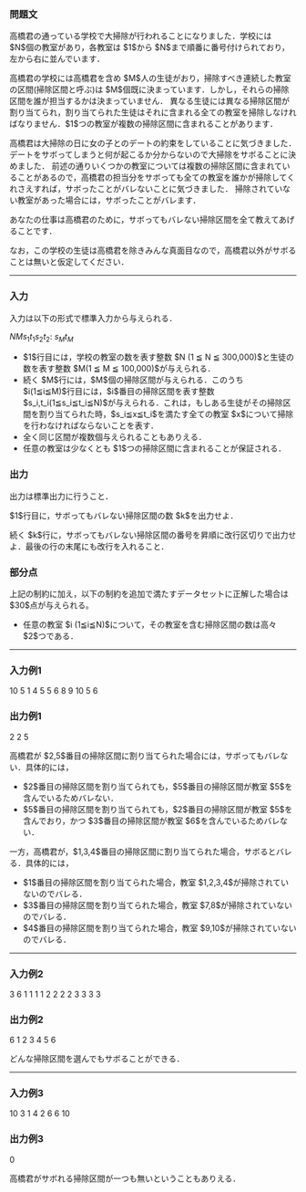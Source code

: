 
<div>

<div>

<div>

<section>

### **問題文**

<p>
高橋君の通っている学校で大掃除が行われることになりました．学校には $N$個の教室があり，各教室は $1$から $N$まで順番に番号付けられており，左から右に並んでいます．
</p>

<p>
高橋君の学校には高橋君を含め $M$人の生徒がおり，掃除すべき連続した教室の区間(掃除区間と呼ぶ)は $M$個既に決まっています．しかし，それらの掃除区間を誰が担当するかは決まっていません．
異なる生徒には異なる掃除区間が割り当てられ，割り当てられた生徒はそれに含まれる全ての教室を掃除しなければなりません．$1$つの教室が複数の掃除区間に含まれることがあります．
</p>

<p>
高橋君は大掃除の日に女の子とのデートの約束をしていることに気づきました．デートをサボってしまうと何が起こるか分からないので大掃除をサボることに決めました．
前述の通りいくつかの教室については複数の掃除区間に含まれていることがあるので，高橋君の担当分をサボっても全ての教室を誰かが掃除してくれさえすれば，サボったことがバレないことに気づきました．
掃除されていない教室があった場合には，サボったことがバレます．
</p>

<p>
あなたの仕事は高橋君のために，サボってもバレない掃除区間を全て教えてあげることです．
</p>

<p>
なお，この学校の生徒は高橋君を除きみんな真面目なので，高橋君以外がサボることは無いと仮定してください．
</p>

</section>

</div>

---

<div>

<div>

<section>

### **入力**

<p>
入力は以下の形式で標準入力から与えられる．
</p>

<div>

$N$$M$$s_1$$t_1$$s_2$$t_2$:
$s_M$$t_M$
</div>

<ul>

<li>
$1$行目には，学校の教室の数を表す整数 $N (1 ≦ N ≦ 300,000)$と生徒の数を表す整数 $M(1 ≦ M ≦ 100,000)$が与えられる．
</li>

<li>
続く $M$行には，$M$個の掃除区間が与えられる．このうち $i(1≦i≦M)$行目には，$i$番目の掃除区間を表す整数 $s_i,t_i(1≦s_i≦t_i≦N)$が与えられる．これは，もしある生徒がその掃除区間を割り当てられた時，$s_i≦x≦t_i$を満たす全ての教室 $x$について掃除を行わなければならないことを表す．
</li>

<li>
全く同じ区間が複数個与えられることもありえる．
</li>

<li>
任意の教室は少なくとも $1$つの掃除区間に含まれることが保証される．
</li>

</ul>

</section>

</div>

<div>

<section>

### **出力**

<p>
出力は標準出力に行うこと．
</p>

<p>
$1$行目に，サボってもバレない掃除区間の数 $k$を出力せよ．
</p>

<p>
続く $k$行に，サボってもバレない掃除区間の番号を昇順に改行区切りで出力せよ．最後の行の末尾にも改行を入れること．
</p>

</section>

</div>

<div>

<section>

### **部分点**

<p>
上記の制約に加え，以下の制約を追加で満たすデータセットに正解した場合は $30$点が与えられる。
</p>

<ul>

<li>
任意の教室 $i (1≦i≦N)$について，その教室を含む掃除区間の数は高々 $2$つである．
</li>

</ul>

</section>

</div>

</div>

---

<div>

<section>

### **入力例1**

<div>

10 5
1 4
5 5
6 8
9 10
5 6

</div>

</section>

</div>

<div>

<section>

### **出力例1**

<div>

2
2
5

</div>

<p>
高橋君が $2,5$番目の掃除区間に割り当てられた場合には，サボってもバレない．具体的には，
</p>

<ul>

<li>
$2$番目の掃除区間を割り当てられても，$5$番目の掃除区間が教室 $5$を含んでいるためバレない．
</li>

<li>
$5$番目の掃除区間を割り当てられても，$2$番目の掃除区間が教室 $5$を含んでおり，かつ $3$番目の掃除区間が教室 $6$を含んでいるためバレない．
</li>

</ul>

<p>
一方，高橋君が，$1,3,4$番目の掃除区間に割り当てられた場合，サボるとバレる．具体的には，
</p>

<ul>

<li>
$1$番目の掃除区間を割り当てられた場合，教室 $1,2,3,4$が掃除されていないのでバレる．
</li>

<li>
$3$番目の掃除区間を割り当てられた場合，教室 $7,8$が掃除されていないのでバレる．
</li>

<li>
$4$番目の掃除区間を割り当てられた場合，教室 $9,10$が掃除されていないのでバレる．
</li>

</ul>

</section>

</div>

---

<div>

<section>

### **入力例2**

<div>

3 6
1 1
1 1
2 2
2 2
3 3
3 3

</div>

</section>

</div>

<div>

<section>

### **出力例2**

<div>

6
1
2
3
4
5
6

</div>

<p>
どんな掃除区間を選んでもサボることができる．
</p>

</section>

</div>

---

<div>

<section>

### **入力例3**

<div>

10 3
1 4
2 6
6 10

</div>

</section>

</div>

<div>

<section>

### **出力例3**

<div>

0

</div>

<p>
高橋君がサボれる掃除区間が一つも無いということもありえる．
</p>

</section>

</div>

</div>

</div>
